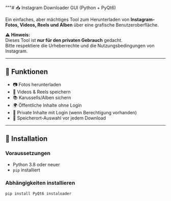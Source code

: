 """# 📥 Instagram Downloader GUI (Python + PyQt6)

Ein einfaches, aber mächtiges Tool zum Herunterladen von **Instagram-Fotos, Videos, Reels und Alben** über eine grafische Benutzeroberfläche.

⚠️ **Hinweis:**  
Dieses Tool ist **nur für den privaten Gebrauch** gedacht.  
Bitte respektiere die Urheberrechte und die Nutzungsbedingungen von Instagram.

---

## 🔹 Funktionen
- 📷 Fotos herunterladen
- 🎥 Videos & Reels speichern
- 📚 Karussells/Alben sichern
- 🌍 Öffentliche Inhalte ohne Login
- 🔑 Private Inhalte mit Login (wenn Berechtigung vorhanden)
- 💾 Speicherort-Auswahl vor jedem Download

---

## 🔹 Installation
### Voraussetzungen
- Python 3.8 oder neuer
- `pip` installiert

### Abhängigkeiten installieren
```bash
pip install PyQt6 instaloader
